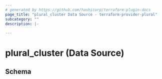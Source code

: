 ```yaml
---
# generated by https://github.com/hashicorp/terraform-plugin-docs
page_title: "plural_cluster Data Source - terraform-provider-plural"
subcategory: ""
description: |-
  
---
```


# plural_cluster (Data Source)





<!-- schema generated by tfplugindocs -->
## Schema
